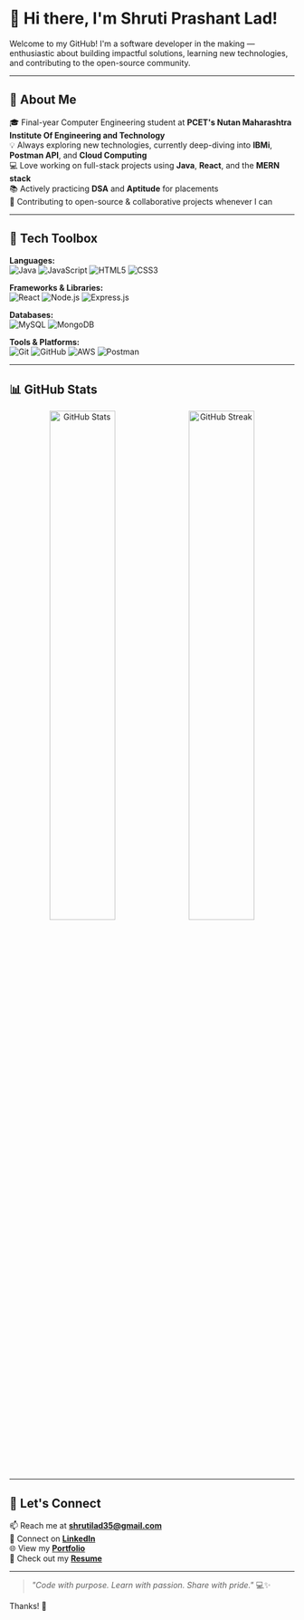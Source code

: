 # 👋 Hi there, I'm Shruti Prashant Lad!

Welcome to my GitHub! I'm a software developer in the making — enthusiastic about building impactful solutions, learning new technologies, and contributing to the open-source community.

---

## 🚀 About Me

🎓 Final-year Computer Engineering student at **PCET's Nutan Maharashtra Institute Of Engineering and Technology**  
💡 Always exploring new technologies, currently deep-diving into **IBMi**, **Postman API**, and **Cloud Computing**  
💻 Love working on full-stack projects using **Java**, **React**, and the **MERN stack**  
📚 Actively practicing **DSA** and **Aptitude** for placements  
🤝 Contributing to open-source & collaborative projects whenever I can

---

## 🧰 Tech Toolbox

**Languages:**  
![Java](https://img.shields.io/badge/Java-%23ED8B00.svg?style=flat&logo=java&logoColor=white)
![JavaScript](https://img.shields.io/badge/JavaScript-%23323330.svg?style=flat&logo=javascript)
![HTML5](https://img.shields.io/badge/HTML5-%23E34F26.svg?style=flat&logo=html5&logoColor=white)
![CSS3](https://img.shields.io/badge/CSS3-%231572B6.svg?style=flat&logo=css3&logoColor=white)

**Frameworks & Libraries:**  
![React](https://img.shields.io/badge/React-%2320232a.svg?style=flat&logo=react&logoColor=%2361DAFB)
![Node.js](https://img.shields.io/badge/Node.js-%23339933.svg?style=flat&logo=node.js&logoColor=white)
![Express.js](https://img.shields.io/badge/Express.js-%23000000.svg?style=flat&logo=express&logoColor=white)

**Databases:**  
![MySQL](https://img.shields.io/badge/MySQL-%2300f.svg?style=flat&logo=mysql&logoColor=white)
![MongoDB](https://img.shields.io/badge/MongoDB-%234ea94b.svg?style=flat&logo=mongodb&logoColor=white)

**Tools & Platforms:**  
![Git](https://img.shields.io/badge/Git-%23F05033.svg?style=flat&logo=git&logoColor=white)
![GitHub](https://img.shields.io/badge/GitHub-%23121011.svg?style=flat&logo=github&logoColor=white)
![AWS](https://img.shields.io/badge/AWS-%23FF9900.svg?style=flat&logo=amazon-aws&logoColor=white)
![Postman](https://img.shields.io/badge/Postman-%23FF6C37.svg?style=flat&logo=postman&logoColor=white)

---

## 📊 GitHub Stats

<p align="center">
  <img src="https://github-readme-stats.vercel.app/api?username=shrutilad20&show_icons=true&theme=radical" alt="GitHub Stats" width="48%"/>
  <img src="https://github-readme-streak-stats.herokuapp.com/?user=shrutilad20&theme=radical" alt="GitHub Streak" width="48%"/>
</p>

---

## 🔗 Let's Connect

📫 Reach me at **[shrutilad35@gmail.com](mailto:shrutilad35@gmail.com)**  
💼 Connect on [**LinkedIn**](https://www.linkedin.com/in/shrutilad35/)  
🌐 View my [**Portfolio**](https://shrutilad.netlify.app/)  
📁 Check out my [**Resume**](#) 

---

> *"Code with purpose. Learn with passion. Share with pride."* 💻✨

Thanks! 🚀
